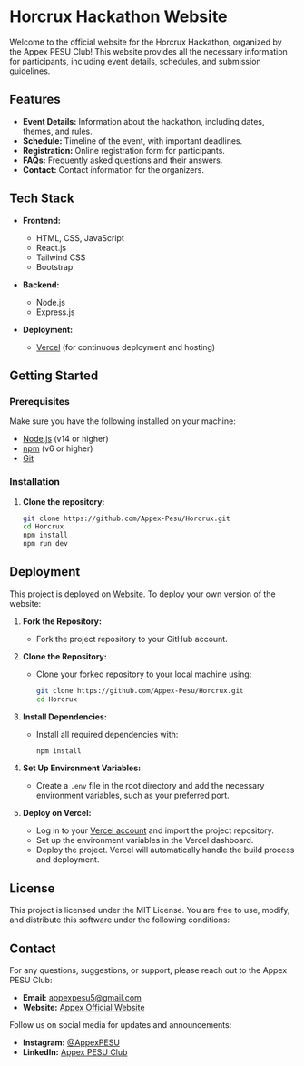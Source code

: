 # Horcrux Hackathon Website

Welcome to the official website for the Horcrux Hackathon, organized by the Appex PESU Club! This website provides all the necessary information for participants, including event details, schedules, and submission guidelines.

## Features

- **Event Details:** Information about the hackathon, including dates, themes, and rules.
- **Schedule:** Timeline of the event, with important deadlines.
- **Registration:** Online registration form for participants.
- **FAQs:** Frequently asked questions and their answers.
- **Contact:** Contact information for the organizers.

## Tech Stack

- **Frontend:** 
  - HTML, CSS, JavaScript
  - React.js
  - Tailwind CSS
  - Bootstrap
- **Backend:**
  - Node.js
  - Express.js

- **Deployment:** 
  - [Vercel](https://horcrux-appex.vercel.app/) (for continuous deployment and hosting)
  
## Getting Started

### Prerequisites

Make sure you have the following installed on your machine:

- [Node.js](https://nodejs.org/) (v14 or higher)
- [npm](https://www.npmjs.com/) (v6 or higher)
- [Git](https://git-scm.com/)

### Installation

1. **Clone the repository:**

   ```bash
   git clone https://github.com/Appex-Pesu/Horcrux.git
   cd Horcrux
   npm install
   npm run dev

## Deployment

This project is deployed on [Website](https://horcrux-appex.vercel.app/). To deploy your own version of the website:

1. **Fork the Repository:**
   - Fork the project repository to your GitHub account.

2. **Clone the Repository:**
   - Clone your forked repository to your local machine using:
     ```bash
     git clone https://github.com/Appex-Pesu/Horcrux.git
     cd Horcrux
     ```

3. **Install Dependencies:**
   - Install all required dependencies with:
     ```bash
     npm install
     ```

4. **Set Up Environment Variables:**
   - Create a `.env` file in the root directory and add the necessary environment variables, such as your  preferred port.

5. **Deploy on Vercel:**
   - Log in to your [Vercel account](https://vercel.com/) and import the project repository.
   - Set up the environment variables in the Vercel dashboard.
   - Deploy the project. Vercel will automatically handle the build process and deployment.



## License

This project is licensed under the MIT License. You are free to use, modify, and distribute this software under the following conditions:



## Contact

For any questions, suggestions, or support, please reach out to the Appex PESU Club:

- **Email:** [appexpesu5@gmail.com](mailto:appex.pesu@college.edu)
-  **Website:** [Appex Official Website](https://appex-pesu.vercel.app/)

Follow us on social media for updates and announcements:

- **Instagram:** [@AppexPESU](https://www.instagram.com/appex.pesu/)
- **LinkedIn:** [Appex PESU Club](https://www.linkedin.com/company/appex-pesu/about/)

